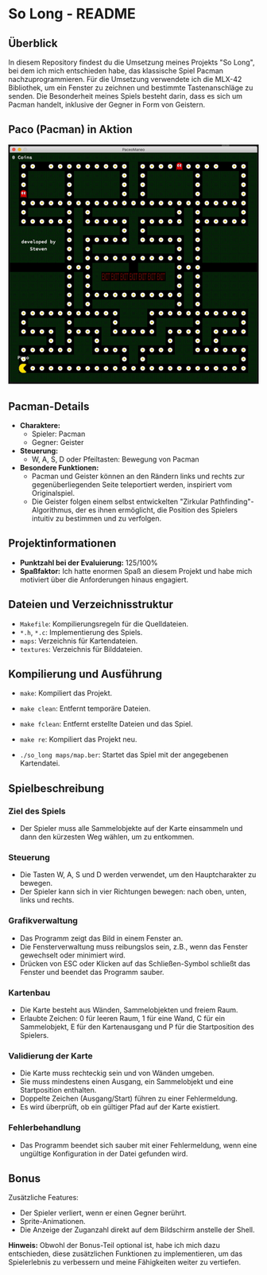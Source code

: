 # So Long - README

## Überblick

In diesem Repository findest du die Umsetzung meines Projekts "So Long", bei dem ich mich entschieden habe, das klassische Spiel Pacman nachzuprogrammieren. Für die Umsetzung verwendete ich die MLX-42 Bibliothek, um ein Fenster zu zeichnen und bestimmte Tastenanschläge zu senden. Die Besonderheit meines Spiels besteht darin, dass es sich um Pacman handelt, inklusive der Gegner in Form von Geistern.

## Paco (Pacman) in Aktion

![Paco Pacman GIF](https://github.com/ShiiikK/42-so_long/raw/main/Paco_pacman.gif)

## Pacman-Details

- **Charaktere:**
  - Spieler: Pacman
  - Gegner: Geister
- **Steuerung:**
  - W, A, S, D oder Pfeiltasten: Bewegung von Pacman
- **Besondere Funktionen:**
  - Pacman und Geister können an den Rändern links und rechts zur gegenüberliegenden Seite teleportiert werden, inspiriert vom Originalspiel.
  - Die Geister folgen einem selbst entwickelten "Zirkular Pathfinding"-Algorithmus, der es ihnen ermöglicht, die Position des Spielers intuitiv zu bestimmen und zu verfolgen.

## Projektinformationen

- **Punktzahl bei der Evaluierung:** 125/100%
- **Spaßfaktor:** Ich hatte enormen Spaß an diesem Projekt und habe mich motiviert über die Anforderungen hinaus engagiert.


## Dateien und Verzeichnisstruktur

- `Makefile`: Kompilierungsregeln für die Quelldateien.
- `*.h`, `*.c`: Implementierung des Spiels.
- `maps`: Verzeichnis für Kartendateien.
- `textures`: Verzeichnis für Bilddateien.

## Kompilierung und Ausführung

- `make`: Kompiliert das Projekt.
- `make clean`: Entfernt temporäre Dateien.
- `make fclean`: Entfernt erstellte Dateien und das Spiel.
- `make re`: Kompiliert das Projekt neu.

- `./so_long maps/map.ber`: Startet das Spiel mit der angegebenen Kartendatei.

## Spielbeschreibung

### Ziel des Spiels

- Der Spieler muss alle Sammelobjekte auf der Karte einsammeln und dann den kürzesten Weg wählen, um zu entkommen.

### Steuerung

- Die Tasten W, A, S und D werden verwendet, um den Hauptcharakter zu bewegen.
- Der Spieler kann sich in vier Richtungen bewegen: nach oben, unten, links und rechts.

### Grafikverwaltung

- Das Programm zeigt das Bild in einem Fenster an.
- Die Fensterverwaltung muss reibungslos sein, z.B., wenn das Fenster gewechselt oder minimiert wird.
- Drücken von ESC oder Klicken auf das Schließen-Symbol schließt das Fenster und beendet das Programm sauber.

### Kartenbau

- Die Karte besteht aus Wänden, Sammelobjekten und freiem Raum.
- Erlaubte Zeichen: 0 für leeren Raum, 1 für eine Wand, C für ein Sammelobjekt, E für den Kartenausgang und P für die Startposition des Spielers.

### Validierung der Karte

- Die Karte muss rechteckig sein und von Wänden umgeben.
- Sie muss mindestens einen Ausgang, ein Sammelobjekt und eine Startposition enthalten.
- Doppelte Zeichen (Ausgang/Start) führen zu einer Fehlermeldung.
- Es wird überprüft, ob ein gültiger Pfad auf der Karte existiert.

### Fehlerbehandlung

- Das Programm beendet sich sauber mit einer Fehlermeldung, wenn eine ungültige Konfiguration in der Datei gefunden wird.

## Bonus

Zusätzliche Features:

- Der Spieler verliert, wenn er einen Gegner berührt.
- Sprite-Animationen.
- Die Anzeige der Zuganzahl direkt auf dem Bildschirm anstelle der Shell.

**Hinweis:** Obwohl der Bonus-Teil optional ist, habe ich mich dazu entschieden, diese zusätzlichen Funktionen zu implementieren, um das Spielerlebnis zu verbessern und meine Fähigkeiten weiter zu vertiefen.
